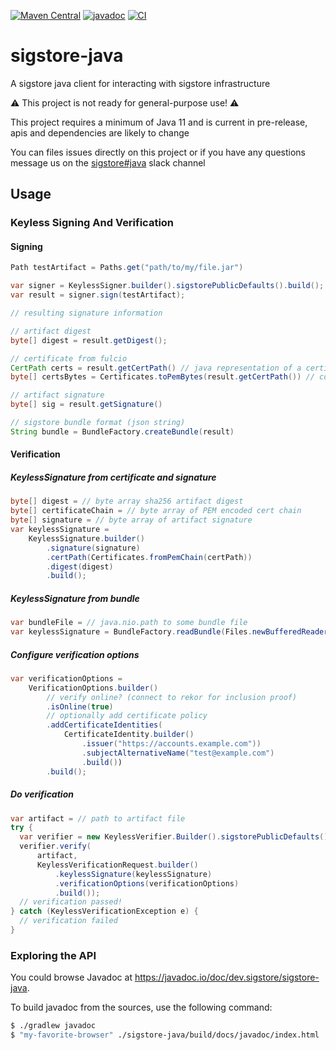 [![Maven Central](https://maven-badges.herokuapp.com/maven-central/dev.sigstore/sigstore-java/badge.svg)](https://maven-badges.herokuapp.com/maven-central/dev.sigstore/sigstore-java)
[![javadoc](https://javadoc.io/badge2/dev.sigstore/sigstore-java/javadoc.svg)](https://javadoc.io/doc/dev.sigstore/sigstore-java)
[![CI](https://github.com/sigstore/sigstore-java/actions/workflows/ci.yaml/badge.svg?branch=main)](https://github.com/sigstore/sigstore-java/actions/workflows/ci.yaml)

# sigstore-java
A sigstore java client for interacting with sigstore infrastructure

⚠️ This project is not ready for general-purpose use! ⚠️

This project requires a minimum of Java 11 and is current in pre-release,
apis and dependencies are likely to change

You can files issues directly on this project or if you have any questions
message us on the [sigstore#java](https://sigstore.slack.com/archives/C03239XUL92) slack channel

## Usage

### Keyless Signing And Verification

#### Signing
```java
Path testArtifact = Paths.get("path/to/my/file.jar")

var signer = KeylessSigner.builder().sigstorePublicDefaults().build();
var result = signer.sign(testArtifact);

// resulting signature information

// artifact digest
byte[] digest = result.getDigest();

// certificate from fulcio
CertPath certs = result.getCertPath() // java representation of a certificate path
byte[] certsBytes = Certificates.toPemBytes(result.getCertPath()) // converted to PEM encoded byte array

// artifact signature
byte[] sig = result.getSignature()

// sigstore bundle format (json string)
String bundle = BundleFactory.createBundle(result)
```

#### Verification

##### KeylessSignature from certificate and signature
```java
byte[] digest = // byte array sha256 artifact digest
byte[] certificateChain = // byte array of PEM encoded cert chain
byte[] signature = // byte array of artifact signature
var keylessSignature = 
    KeylessSignature.builder()
        .signature(signature)
        .certPath(Certificates.fromPemChain(certPath))
        .digest(digest)
        .build();
```

##### KeylessSignature from bundle
```java
var bundleFile = // java.nio.path to some bundle file
var keylessSignature = BundleFactory.readBundle(Files.newBufferedReader(bundleFile, StandardCharsets.UTF_8));
```

##### Configure verification options
```java
var verificationOptions = 
    VerificationOptions.builder()
        // verify online? (connect to rekor for inclusion proof)
        .isOnline(true)
        // optionally add certificate policy
        .addCertificateIdentities(
            CertificateIdentity.builder()
                .issuer("https://accounts.example.com"))
                .subjectAlternativeName("test@example.com")
                .build())
        .build();
```

##### Do verification
```java
var artifact = // path to artifact file
try {
  var verifier = new KeylessVerifier.Builder().sigstorePublicDefaults().build();
  verifier.verify(
      artifact,
      KeylessVerificationRequest.builder()
          .keylessSignature(keylessSignature)
          .verificationOptions(verificationOptions)
          .build());
  // verification passed!
} catch (KeylessVerificationException e) {
  // verification failed
}
```

### Exploring the API

You could browse Javadoc at https://javadoc.io/doc/dev.sigstore/sigstore-java.

To build javadoc from the sources, use the following command:

```sh
$ ./gradlew javadoc
$ "my-favorite-browser" ./sigstore-java/build/docs/javadoc/index.html
```
